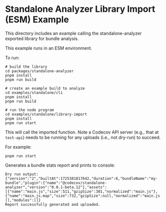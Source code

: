 # Standalone Analyzer Library Import (ESM) Example

This directory includes an example calling the standalone-analyzer exported library for bundle analysis.

This example runs in an ESM environment.

To run:

```
# build the library
cd packages/standalone-analyzer
pnpm install
pnpm run build

# create an example build to analyze
cd examples/standalone/cli
pnpm install
pnpm run build

# run the node program
cd examples/standalone/library-import
pnpm install
pnpm run start
```

This will call the imported function. Note a Codecov API server (e.g., that at `test-api`) needs to be running for any uploads (i.e., not dry-run) to succeed.

For example:

```
pnpm run start
```

Generates a bundle stats report and prints to console:

```
Dry run output:  {"version":"2","builtAt":1725381817642,"duration":6,"bundleName":"my-bundle","plugin":{"name":"@codecov/standalone-analyzer","version":"0.0.1-beta.12"},"assets":[{"name":"main.js","size":511,"gzipSize":301,"normalized":"main.js"},{"name":"main.js.map","size":732,"gzipSize":null,"normalized":"main.js.map"}],"chunks":[],"modules":[]}
Report successfully generated and uploaded.
```

